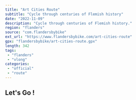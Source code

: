 ```yaml
---
title: "Art Cities Route"
subtitle: "Cycle through centuries of Flemish history"
date: "2022-11-09"
description: "Cycle through centuries of Flemish history."
region: "flanders"
source: "com.flandersbybike"
ext_url: "https://www.flandersbybike.com/art-cities-route"
gpx: "flandersbybike/art-cities-route.gpx"
length: 342
tags:
 - "flanders"
 - "vlong"
categories:
 - "official"
 - "route"
---
```


## Let's Go ! 


